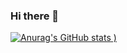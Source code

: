### Hi there 👋
[![Anurag's GitHub stats](https://github-readme-stats.vercel.app/api?username=ajas-abdulazeez&count_private=true&show_icons=true)
)](https://github.com/anurag/github-readme-stats)

<!--
**ajas-abdulazeez/ajas-abdulazeez** is a ✨ _special_ ✨ repository because its `README.md` (this file) appears on your GitHub profile.

Here are some ideas to get you started:

- 🔭 I’m currently working on ...
- 🌱 I’m currently learning ...
- 👯 I’m looking to collaborate on ...
- 🤔 I’m looking for help with ...
- 💬 Ask me about ...
- 📫 How to reach me: ...
- 😄 Pronouns: ...
- ⚡ Fun fact: ...
-->
